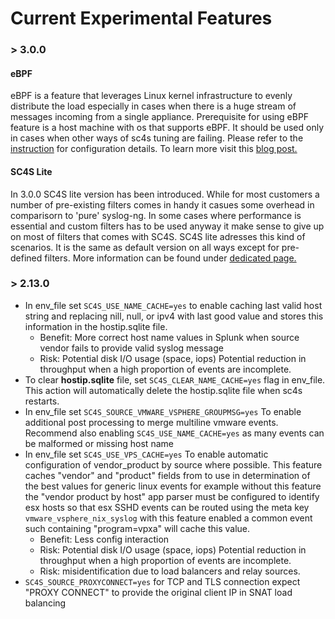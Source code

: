 # Current Experimental Features

### > 3.0.0
#### eBPF
eBPF is a feature that leverages Linux kernel infrastructure to evenly distribute the load especially in cases when there is a huge stream of messages incoming from a single appliance.
Prerequisite for using eBPF feature is a host machine with os that supports eBPF. It should be used only in cases when other ways of sc4s tuning are failing. Please refer to the [instruction](./configuration.md#ebpf) for configuration details. 
To learn more visit this [blog post.](https://www.syslog-ng.com/community/b/blog/posts/syslog-ng-4-2-extra-udp-performance)
#### SC4S Lite
In 3.0.0 SC4S lite version has been introduced. While for most customers a number of pre-existing filters comes in handy it casues some overhead in comparisorn to 'pure' syslog-ng. In some cases where performance is essential and custom filters has to be used anyway it make sense to give up on most of filters that comes with SC4S. SC4S lite adresses this kind of scenarios. It is the same as default version on all ways except for pre-defined filters.
More information can be found under [dedicated page.](./lite.md)
### > 2.13.0

* In env_file set `SC4S_USE_NAME_CACHE=yes` to enable caching last valid host string and replacing nill, null, or ipv4 with last good value and stores this information in the hostip.sqlite file. 
    - Benefit: More correct host name values in Splunk when source vendor fails to provide valid syslog message
    - Risk: Potential disk I/O usage (space, iops) Potential reduction in throughput when a high proportion of events are incomplete.
* To clear **hostip.sqlite** file, set `SC4S_CLEAR_NAME_CACHE=yes` flag in env_file. This action will automatically delete  the hostip.sqlite file when sc4s restarts.
* In env_file set `SC4S_SOURCE_VMWARE_VSPHERE_GROUPMSG=yes` To enable additional post processing to merge multiline vmware events. Recommend also enabling `SC4S_USE_NAME_CACHE=yes` as many events can be malformed or missing host name
* In env_file set `SC4S_USE_VPS_CACHE=yes` To enable automatic configuration of vendor_product by source where possible. This feature caches "vendor" and "product" fields from to use in determination of the best values for 
generic linux events for example without this feature the "vendor product by host" app parser must be configured to identify esx hosts so that esx SSHD events can be routed using the meta key `vmware_vsphere_nix_syslog` with this feature enabled a common event such containing "program=vpxa" will cache this value. 
    - Benefit: Less config interaction
    - Risk: Potential disk I/O usage (space, iops) Potential reduction in throughput when a high proportion of events are incomplete.
    - Risk: misidentification due to load balancers and relay sources. 
* `SC4S_SOURCE_PROXYCONNECT=yes` for TCP and TLS connection expect "PROXY CONNECT" to provide the original client IP in SNAT load balancing